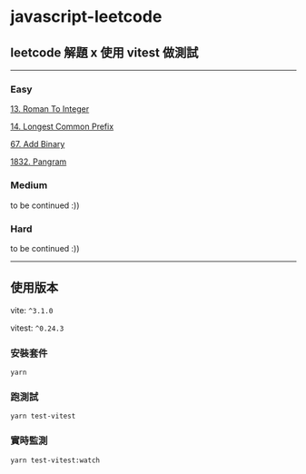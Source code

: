 # javascript-leetcode
## leetcode 解題 x 使用 vitest 做測試
---

### Easy

[13. Roman To Integer](https://github.com/hyxfish27/javascript-leetcode/tree/main/indi/hyxfish27/leetcode/string/easy/RomanToInteger)

[14. Longest Common Prefix](https://github.com/hyxfish27/javascript-leetcode/tree/main/indi/hyxfish27/leetcode/string/easy/LongestCommonPrefix)

[67. Add Binary](https://github.com/hyxfish27/javascript-leetcode/tree/main/indi/hyxfish27/leetcode/number/easy/AddBinary)

[1832. Pangram](https://github.com/hyxfish27/javascript-leetcode/tree/main/indi/hyxfish27/leetcode/string/easy/Pangram)

### Medium

to be continued :))

### Hard

to be continued :))

---

## 使用版本
vite: ```^3.1.0```

vitest: ```^0.24.3```

### 安裝套件

```shell
yarn
```

### 跑測試

```shell
yarn test-vitest
```

### 實時監測
```shell
yarn test-vitest:watch
```
